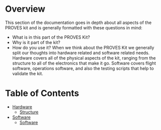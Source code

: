 # Overview
This section of the documentation goes in depth about all aspects of the PROVES kit and is generally formatted with these questions in mind: 
- What is in this part of the PROVES Kit? 
- Why is it part of the kit? 
- How do you use it? 
When we think about the PROVES Kit we generally split our thoughts into hardware related and software related needs. Hardware covers all of the physical aspects of the kit, ranging from the structure to all of the electronics that make it go. Software covers flight software, operations software, and also the testing scripts that help to validate the kit. 

# Table of Contents
- [Hardware](hardware/index.md)
    - [Structure](hardware/1U_structure.md)
- [Software](software/index.md)
    - [Software](software/pysquared.md)

